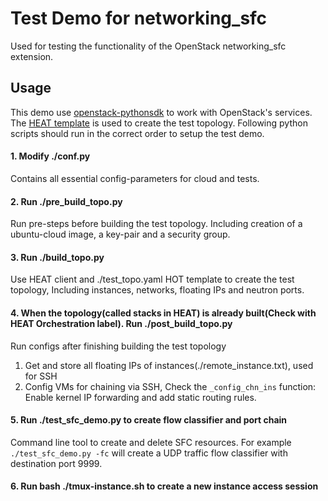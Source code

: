 # Test Demo for networking_sfc  #

Used for testing the functionality of the OpenStack networking_sfc extension.

## Usage ##

This demo use [openstack-pythonsdk](https://wiki.openstack.org/wiki/SDK-Development/PythonOpenStackSDK) to work with
OpenStack's services. The [HEAT template](https://docs.openstack.org/heat/latest/template_guide/hot_guide.html) is used
to create the test topology. Following python scripts should run in the correct order to setup the test demo.

#### 1. Modify ./conf.py

Contains all essential config-parameters for cloud and tests.

#### 2. Run ./pre_build_topo.py

Run pre-steps before building the test topology. Including creation of a ubuntu-cloud image, a key-pair and a security
group.

#### 3. Run ./build_topo.py

Use HEAT client and ./test_topo.yaml HOT template to create the test topology, Including instances, networks, floating
IPs and neutron ports.

#### 4. When the topology(called stacks in HEAT) is already built(Check with HEAT Orchestration label). Run ./post_build_topo.py

Run configs after finishing building the test topology

1. Get and store all floating IPs of instances(./remote_instance.txt), used for SSH
2. Config VMs for chaining via SSH, Check the `_config_chn_ins` function: Enable kernel IP forwarding and add static
   routing rules.

#### 5. Run ./test_sfc_demo.py to create flow classifier and port chain

Command line tool to create and delete SFC resources. For example `./test_sfc_demo.py -fc` will create a UDP traffic
flow classifier with destination port 9999.

#### 6. Run bash ./tmux-instance.sh to create a new instance access session
